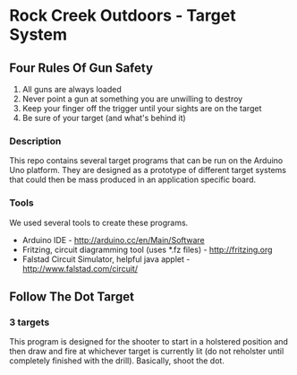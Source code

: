 # Rock Creek Outdoors - Target System

## Four Rules Of Gun Safety
1. All guns are always loaded
2. Never point a gun at something you are unwilling to destroy
3. Keep your finger off the trigger until your sights are on the target
4. Be sure of your target (and what's behind it)

### Description
This repo contains several target programs that can be run on the Arduino Uno platform. They are designed as a prototype of different target systems that could then be mass produced in an application specific board.

### Tools
We used several tools to create these programs.

* Arduino IDE - http://arduino.cc/en/Main/Software
* Fritzing, circuit diagramming tool (uses *.fz files) - http://fritzing.org
* Falstad Circuit Simulator, helpful java applet - http://www.falstad.com/circuit/

## Follow The Dot Target
### 3 targets
This program is designed for the shooter to start in a holstered position and then draw and fire at whichever target is currently lit (do not reholster until completely finished with the drill). Basically, shoot the dot.